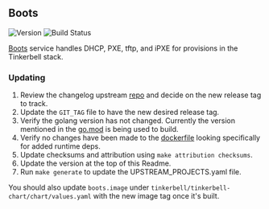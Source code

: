 ## **Boots**
![Version](https://img.shields.io/badge/version-v0.15.2-blue)
![Build Status](https://codebuild.us-west-2.amazonaws.com/badges?uuid=eyJlbmNyeXB0ZWREYXRhIjoiTGRiNmxQbk5RTnZNbU41WW53bEdSTXRpVDRLaGxDRXJ1UEFnWkdlMVRGekhwdSttbXhmUWpNVFdOM200UkZZbTR3b3dTWkNXb2R1dnZDUHowQU1tU0VRPSIsIml2UGFyYW1ldGVyU3BlYyI6IjlnMlRWSTlpeXNLYmY3cmIiLCJtYXRlcmlhbFNldFNlcmlhbCI6MX0%3D&branch=main)

[Boots](https://github.com/tinkerbell/boots) service handles DHCP, PXE, tftp, and iPXE for provisions in the Tinkerbell stack.

### Updating

1. Review the changelog upstream [repo](https://github.com/tinkerbell/boots) and decide on the new release tag to track.
1. Update the `GIT_TAG` file to have the new desired release tag.
1. Verify the golang version has not changed. Currently the version mentioned in the [go.mod](https://github.com/tinkerbell/boots/blob/94e4b4899b383e28b6002750b14e254cfbbdd81f/go.mod#L3) is being used to build.
1. Verify no changes have been made to the [dockerfile](https://github.com/tinkerbell/boots/blob/94e4b4899b383e28b6002750b14e254cfbbdd81f/Dockerfile) looking specifically for added runtime deps.
1. Update checksums and attribution using `make attribution checksums`.
1. Update the version at the top of this Readme.
1. Run `make generate` to update the UPSTREAM_PROJECTS.yaml file.

You should also update `boots.image` under `tinkerbell/tinkerbell-chart/chart/values.yaml` with the new image tag once it's built.
